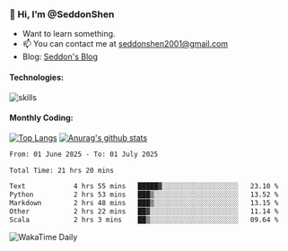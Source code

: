 ### 👋 Hi, I’m @SeddonShen
- Want to learn something.
- 📫 You can contact me at seddonshen2001@gmail.com
- Blog: [Seddon's Blog](https://seddonshen.github.io/)
#### Technologies:

![skills](https://skillicons.dev/icons?i=scala,js,html,css,bootstrap,jquery,c,cpp,cloudflare,django,docker,flask,git,github,githubactions,linux,latex,mysql,nodejs,ps,php,pr,py,raspberrypi,redis,unreal,v,vscode,vue,bash)

#### Monthly Coding:
[![Top Langs](https://github-readme-stats.vercel.app/api/top-langs?username=seddonshen&show_icons=true&locale=en&layout=compact&hide=html&langs_count=8)](https://github.com/SeddonShen/)
[![Anurag's github stats](https://github-readme-stats.vercel.app/api?username=SeddonShen&count_private=true&show_icons=true)](https://github.com/anuraghazra/github-readme-stats)
<!--START_SECTION:waka-->

```txt
From: 01 June 2025 - To: 01 July 2025

Total Time: 21 hrs 20 mins

Text            4 hrs 55 mins   █████▓░░░░░░░░░░░░░░░░░░░   23.10 %
Python          2 hrs 53 mins   ███▒░░░░░░░░░░░░░░░░░░░░░   13.52 %
Markdown        2 hrs 48 mins   ███▒░░░░░░░░░░░░░░░░░░░░░   13.15 %
Other           2 hrs 22 mins   ██▓░░░░░░░░░░░░░░░░░░░░░░   11.14 %
Scala           2 hrs 3 mins    ██▒░░░░░░░░░░░░░░░░░░░░░░   09.64 %
```

<!--END_SECTION:waka-->

![WakaTime Daily](https://wakatime.com/share/@seddon2001/61a7e342-5f12-4fea-bf92-1fac161e97d6.svg)
<!---
SeddonShen/SeddonShen is a ✨ special ✨ repository because its `README.md` (this file) appears on your GitHub profile.
You can click the Preview link to take a look at your changes.
--->
